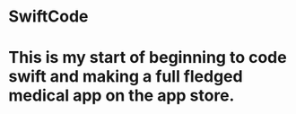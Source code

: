 # SwiftCode
# This is my start of beginning to code swift and making a full fledged medical app on the app store.
